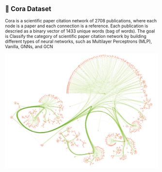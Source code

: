 

## 🪸 Cora Dataset
Cora is a scientific paper citation network of 2708 publications, where each node is a paper and each connection is a reference. Each publication is descried as a binary vector of 1433 unique words (bag of words). The goal is Classify the category of scientific paper citation network by building different types of neural networks, such as Multilayer Perceptrons (MLP), Vanilla, GNNs, and GCN

<div align="center">
<!-- <img src="CoraBalloons.png" atl="cora"> -->
<img src="cora.png" atl="cora2">
</div>
